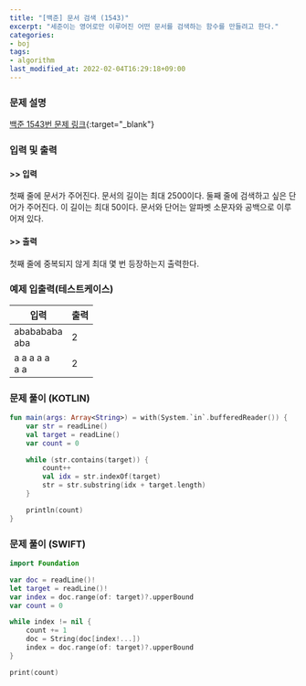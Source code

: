 ```yaml
---
title: "[백준] 문서 검색 (1543)"
excerpt: "세준이는 영어로만 이루어진 어떤 문서를 검색하는 함수를 만들려고 한다."
categories:
- boj
tags:
- algorithm
last_modified_at: 2022-02-04T16:29:18+09:00
---
```



### 문제 설명
[백준 1543번 문제 링크](https://www.acmicpc.net/problem/1543#description){:target="_blank"}




### 입력 및 출력
#### >> 입력
첫째 줄에 문서가 주어진다. 문서의 길이는 최대 2500이다. 둘째 줄에 검색하고 싶은 단어가 주어진다. 이 길이는 최대 50이다. 문서와 단어는 알파벳 소문자와 공백으로 이루어져 있다.



#### >> 출력
첫째 줄에 중복되지 않게 최대 몇 번 등장하는지 출력한다.





### 예제 입출력(테스트케이스)


|입력|출력|
|-----|------|
|ababababa<br>aba|2|
|a a a a a<br>a a|2|




### 문제 풀이 (KOTLIN)
```kotlin
fun main(args: Array<String>) = with(System.`in`.bufferedReader()) {
    var str = readLine()
    val target = readLine()
    var count = 0

    while (str.contains(target)) {
        count++
        val idx = str.indexOf(target)
        str = str.substring(idx + target.length)
    }

    println(count)
}
```





### 문제 풀이 (SWIFT)
```swift
import Foundation

var doc = readLine()!
let target = readLine()!
var index = doc.range(of: target)?.upperBound
var count = 0

while index != nil {
    count += 1
    doc = String(doc[index!...])
    index = doc.range(of: target)?.upperBound
}

print(count)
```